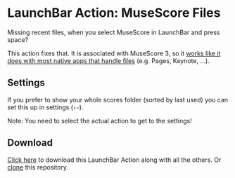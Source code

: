 # LaunchBar Action: MuseScore Files

Missing recent files, when you select MuseScore in LaunchBar and press space? 

This action fixes that. It is associated with MuseScore 3, so it [works like it does with most native apps that handle files](https://youtu.be/lLZgKIthbOk?t=82) (e.g. Pages, Keynote, …). 

## Settings
If you prefer to show your whole scores folder (sorted by last used) you can set this up in settings  (`⇧⏎`). 

Note: You need to select the actual action to get to the settings! 

## Download

[Click here](https://github.com/Ptujec/LaunchBar/archive/refs/heads/master.zip) to download this LaunchBar Action along with all the others. Or [clone](https://docs.github.com/en/repositories/creating-and-managing-repositories/cloning-a-repository) this repository.
